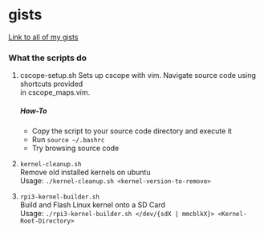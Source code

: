 # gists
[Link to all of my gists](https://gist.github.com/b-ak)

### What the scripts do

1. cscope-setup.sh
	Sets up cscope with vim. Navigate source code using shortcuts provided    
	in cscope_maps.vim.

	##### How-To
	 * Copy the script to your source code directory and execute it   
	 * Run `source ~/.bashrc`   
	 * Try browsing source code    

2. `kernel-cleanup.sh`    
	Remove old installed kernels on ubuntu    
	Usage: `./kernel-cleanup.sh <kernel-version-to-remove>`    

3. `rpi3-kernel-builder.sh`    
	Build and Flash Linux kernel onto a SD Card    
	Usage: `./rpi3-kernel-builder.sh </dev/{sdX | mmcblkX}> <Kernel-Root-Directory>`
